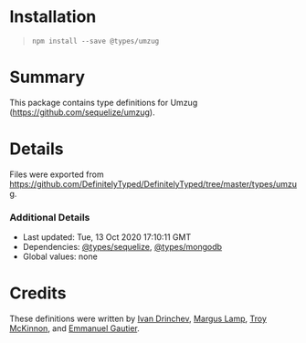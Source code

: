 # Installation
> `npm install --save @types/umzug`

# Summary
This package contains type definitions for Umzug (https://github.com/sequelize/umzug).

# Details
Files were exported from https://github.com/DefinitelyTyped/DefinitelyTyped/tree/master/types/umzug.

### Additional Details
 * Last updated: Tue, 13 Oct 2020 17:10:11 GMT
 * Dependencies: [@types/sequelize](https://npmjs.com/package/@types/sequelize), [@types/mongodb](https://npmjs.com/package/@types/mongodb)
 * Global values: none

# Credits
These definitions were written by [Ivan Drinchev](https://github.com/drinchev), [Margus Lamp](https://github.com/mlamp), [Troy McKinnon](https://github.com/trodi), and [Emmanuel Gautier](https://github.com/emmanuelgautier).
